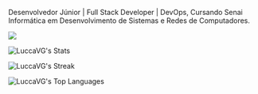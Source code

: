 Desenvolvedor Júnior | Full Stack Developer | DevOps, Cursando Senai Informática em Desenvolvimento de Sistemas e Redes de Computadores.

<img src="{https://www.linkedin.com/feed/}" />

![LuccaVG's Stats](https://github-readme-stats.vercel.app/api?username=LuccaVG&theme=tokyonight&show_icons=true&hide_border=true&count_private=false)

![LuccaVG's Streak](https://github-readme-streak-stats.herokuapp.com/?user=LuccaVG&theme=tokyonight&hide_border=true)

![LuccaVG's Top Languages](https://github-readme-stats.vercel.app/api/top-langs/?username=LuccaVG&theme=tokyonight&show_icons=true&hide_border=true)
